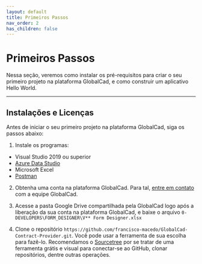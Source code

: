 ```yaml
---
layout: default
title: Primeiros Passos
nav_order: 2
has_children: false
---
```


# Primeiros Passos

Nessa seção, veremos como instalar os pré-requisitos para criar o seu primeiro projeto na plataforma GlobalCad, e como construir um aplicativo Hello World.

---

## Instalações e Licenças

Antes de iniciar o seu primeiro projeto na plataforma GlobalCad, siga os passos abaixo:

1. Instale os programas:

- Visual Studio 2019 ou superior
- [Azure Data Studio](https://docs.microsoft.com/pt-br/sql/azure-data-studio/download-azure-data-studio?view=sql-server-ver15)
- Microsoft Excel
- [Postman](https://www.postman.com/)

2. Obtenha uma conta na plataforma GlobalCad. Para tal, [entre em contato](https://www.globalcad.com.br/contato) com a equipe GlobalCad.

3. Acesse a pasta Google Drive compartilhada pela GlobalCad logo após a liberação da sua conta na plataforma GlobalCad, e baixe o arquivo `0- DEVELOPERS\FORM_DESIGNER\V** Form Designer.xlsx`

4. Clone o repositório `https://github.com/francisco-macedo/GlobalCad-Contract-Provider.git`. Você pode usar a ferramenta de sua escolha para fazê-lo. Recomendamos o [Sourcetree](https://www.sourcetreeapp.com/) por se tratar de uma ferramenta grátis e visual para conectar-se ao GitHub, clonar repositórios, dentre outras operações.
